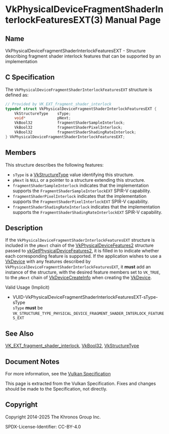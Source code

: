 # VkPhysicalDeviceFragmentShaderInterlockFeaturesEXT(3) Manual Page

## Name

VkPhysicalDeviceFragmentShaderInterlockFeaturesEXT - Structure describing fragment shader interlock features that can be supported by an implementation



## [](#_c_specification)C Specification

The `VkPhysicalDeviceFragmentShaderInterlockFeaturesEXT` structure is defined as:

```c++
// Provided by VK_EXT_fragment_shader_interlock
typedef struct VkPhysicalDeviceFragmentShaderInterlockFeaturesEXT {
    VkStructureType    sType;
    void*              pNext;
    VkBool32           fragmentShaderSampleInterlock;
    VkBool32           fragmentShaderPixelInterlock;
    VkBool32           fragmentShaderShadingRateInterlock;
} VkPhysicalDeviceFragmentShaderInterlockFeaturesEXT;
```

## [](#_members)Members

This structure describes the following features:

- `sType` is a [VkStructureType](https://registry.khronos.org/vulkan/specs/latest/man/html/VkStructureType.html) value identifying this structure.
- `pNext` is `NULL` or a pointer to a structure extending this structure.
- []()`fragmentShaderSampleInterlock` indicates that the implementation supports the `FragmentShaderSampleInterlockEXT` SPIR-V capability.
- []()`fragmentShaderPixelInterlock` indicates that the implementation supports the `FragmentShaderPixelInterlockEXT` SPIR-V capability.
- []()`fragmentShaderShadingRateInterlock` indicates that the implementation supports the `FragmentShaderShadingRateInterlockEXT` SPIR-V capability.

## [](#_description)Description

If the `VkPhysicalDeviceFragmentShaderInterlockFeaturesEXT` structure is included in the `pNext` chain of the [VkPhysicalDeviceFeatures2](https://registry.khronos.org/vulkan/specs/latest/man/html/VkPhysicalDeviceFeatures2.html) structure passed to [vkGetPhysicalDeviceFeatures2](https://registry.khronos.org/vulkan/specs/latest/man/html/vkGetPhysicalDeviceFeatures2.html), it is filled in to indicate whether each corresponding feature is supported. If the application wishes to use a [VkDevice](https://registry.khronos.org/vulkan/specs/latest/man/html/VkDevice.html) with any features described by `VkPhysicalDeviceFragmentShaderInterlockFeaturesEXT`, it **must** add an instance of the structure, with the desired feature members set to `VK_TRUE`, to the `pNext` chain of [VkDeviceCreateInfo](https://registry.khronos.org/vulkan/specs/latest/man/html/VkDeviceCreateInfo.html) when creating the [VkDevice](https://registry.khronos.org/vulkan/specs/latest/man/html/VkDevice.html).

Valid Usage (Implicit)

- [](#VUID-VkPhysicalDeviceFragmentShaderInterlockFeaturesEXT-sType-sType)VUID-VkPhysicalDeviceFragmentShaderInterlockFeaturesEXT-sType-sType  
  `sType` **must** be `VK_STRUCTURE_TYPE_PHYSICAL_DEVICE_FRAGMENT_SHADER_INTERLOCK_FEATURES_EXT`

## [](#_see_also)See Also

[VK\_EXT\_fragment\_shader\_interlock](https://registry.khronos.org/vulkan/specs/latest/man/html/VK_EXT_fragment_shader_interlock.html), [VkBool32](https://registry.khronos.org/vulkan/specs/latest/man/html/VkBool32.html), [VkStructureType](https://registry.khronos.org/vulkan/specs/latest/man/html/VkStructureType.html)

## [](#_document_notes)Document Notes

For more information, see the [Vulkan Specification](https://registry.khronos.org/vulkan/specs/latest/html/vkspec.html#VkPhysicalDeviceFragmentShaderInterlockFeaturesEXT)

This page is extracted from the Vulkan Specification. Fixes and changes should be made to the Specification, not directly.

## [](#_copyright)Copyright

Copyright 2014-2025 The Khronos Group Inc.

SPDX-License-Identifier: CC-BY-4.0